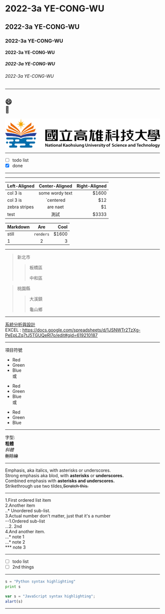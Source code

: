 # 2022-3a YE-CONG-WU
## 2022-3a YE-CONG-WU
### 2022-3a YE-CONG-WU
#### 2022-3a YE-CONG-WU
##### 2022-3a YE-CONG-WU
###### 2022-3a YE-CONG-WU
***
:smile:   
:1st_place_medal:
---
![NKUST](7.png)
___
- [ ] todo list
- [x] done

***


***

| Left-Aligned | Center-Aligned | Right-Aligned |
| :----------- | :-------------:| -----:|
| col 3 is     | some wordy text| $1600 |
| col 3 is     | `centered       |   $12 |
| zebra stripes| are naet       |    $1 |
| test| 測試         |    $3333 |

| **Markdown** | **Are** |**Cool**|
| :----------- | :-------------:| -----:|
| still     | `renders` | $1600 |
| 1     | 2       |   3 |
***
>新北市
>>板橋區
>>
>>中和區

>桃園縣
>>大溪鎮
>>
>>龜山鄉
***
[系統分析與設計](https://docs.google.com/document/d/1FYCc3NVY7s0kLOhmK065RSIAA6jiZxkNjgtti3HtSYQ/edit)   
EXCEL : <https://docs.google.com/spreadsheets/d/1JSNWTr2TzXg-PeEpLZq7tJ5TGUQeRl7o/edit#gid=619210187>
***
項目符號
* Red
* Green
* Blue   
或
+ Red
+ Green
+ Blue   
或
- Red
- Green
- Blue   
***
字型:   
**粗體**   
*斜體*   
~~刪除線~~   
***
Emphasis, aka italics, with asterisks or underscores.   
Strong emphasis aka blod, with **asterisks** or **underscores.**   
Combined emphasis with **asterisks and underscores.**   
Strikethrough use two tildes,~~Scratch this.~~   
***
1.First ordered list item   
2.Another item   
  ..* Unordered sub-list.   
3.Actual number don't matter, just that it's a number   
  --1.Ordered sub-list   
  ...2. 2nd   
4.And another item.   
  ...* note 1   
  ...* note 2   
  ***  note 3
***
- [ ] todo list
- [ ] 2nd things
***
```python
s = "Python syntax highlighting"
print s
```
```javascript
var s = "JavaScript syntax highlighting";
alart(s)
```
***
